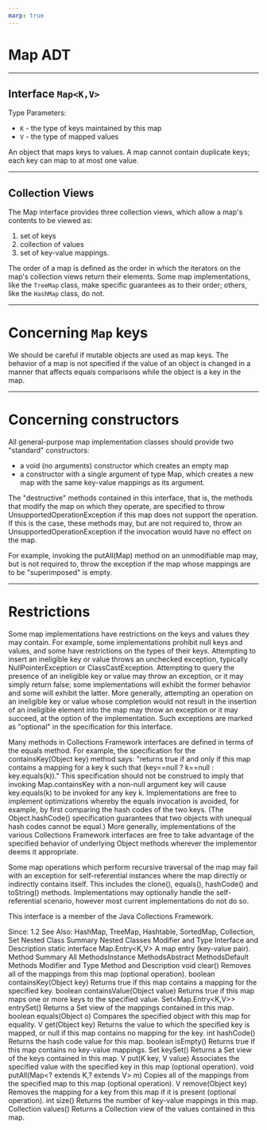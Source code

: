 ```yaml
---
marp: true
---
```


# Map ADT

---

## Interface `Map<K,V>`

Type Parameters:
- `K` - the type of keys maintained by this map
- `V` - the type of mapped values

An object that maps keys to values. A map cannot contain duplicate keys; each key can map to at most one value.

---

## Collection Views

The Map interface provides three collection views, which allow a map's contents to be viewed as:

1. set of keys
2. collection of values
3. set of key-value mappings.

The order of a map is defined as the order in which the iterators on the map's collection views return their elements. Some map implementations, like the `TreeMap` class, make specific guarantees as to their order; others, like the `HashMap` class, do not.

---

# Concerning `Map` keys


We should be careful if mutable objects are used as map keys. The behavior of a map is not specified if the value of an object is changed in a manner that affects equals comparisons while the object is a key in the map.

---

# Concerning constructors

All general-purpose map implementation classes should provide two "standard" constructors:
- a void (no arguments) constructor which creates an empty map
- a constructor with a single argument of type Map, which creates a new map with the same key-value mappings as its argument.

The "destructive" methods contained in this interface, that is, the methods that modify the map on which they operate, are specified to throw UnsupportedOperationException if this map does not support the operation. If this is the case, these methods may, but are not required to, throw an UnsupportedOperationException if the invocation would have no effect on the map.

For example, invoking the putAll(Map) method on an unmodifiable map may, but is not required to, throw the exception if the map whose mappings are to be "superimposed" is empty.

---

# Restrictions


Some map implementations have restrictions on the keys and values they may contain. For example, some implementations prohibit null keys and values, and some have restrictions on the types of their keys. Attempting to insert an ineligible key or value throws an unchecked exception, typically NullPointerException or ClassCastException. Attempting to query the presence of an ineligible key or value may throw an exception, or it may simply return false; some implementations will exhibit the former behavior and some will exhibit the latter. More generally, attempting an operation on an ineligible key or value whose completion would not result in the insertion of an ineligible element into the map may throw an exception or it may succeed, at the option of the implementation. Such exceptions are marked as "optional" in the specification for this interface.

Many methods in Collections Framework interfaces are defined in terms of the equals method. For example, the specification for the containsKey(Object key) method says: "returns true if and only if this map contains a mapping for a key k such that (key==null ? k==null : key.equals(k))." This specification should not be construed to imply that invoking Map.containsKey with a non-null argument key will cause key.equals(k) to be invoked for any key k. Implementations are free to implement optimizations whereby the equals invocation is avoided, for example, by first comparing the hash codes of the two keys. (The Object.hashCode() specification guarantees that two objects with unequal hash codes cannot be equal.) More generally, implementations of the various Collections Framework interfaces are free to take advantage of the specified behavior of underlying Object methods wherever the implementor deems it appropriate.

Some map operations which perform recursive traversal of the map may fail with an exception for self-referential instances where the map directly or indirectly contains itself. This includes the clone(), equals(), hashCode() and toString() methods. Implementations may optionally handle the self-referential scenario, however most current implementations do not do so.

This interface is a member of the Java Collections Framework.

Since:
1.2
See Also:
HashMap, TreeMap, Hashtable, SortedMap, Collection, Set
Nested Class Summary
Nested Classes
Modifier and Type	Interface and Description
static interface 	Map.Entry<K,V>
A map entry (key-value pair).
Method Summary
All MethodsInstance MethodsAbstract MethodsDefault Methods
Modifier and Type	Method and Description
void	clear()
Removes all of the mappings from this map (optional operation).
boolean	containsKey(Object key)
Returns true if this map contains a mapping for the specified key.
boolean	containsValue(Object value)
Returns true if this map maps one or more keys to the specified value.
Set<Map.Entry<K,V>>	entrySet()
Returns a Set view of the mappings contained in this map.
boolean	equals(Object o)
Compares the specified object with this map for equality.
V	get(Object key)
Returns the value to which the specified key is mapped, or null if this map contains no mapping for the key.
int	hashCode()
Returns the hash code value for this map.
boolean	isEmpty()
Returns true if this map contains no key-value mappings.
Set<K>	keySet()
Returns a Set view of the keys contained in this map.
V	put(K key, V value)
Associates the specified value with the specified key in this map (optional operation).
void	putAll(Map<? extends K,? extends V> m)
Copies all of the mappings from the specified map to this map (optional operation).
V	remove(Object key)
Removes the mapping for a key from this map if it is present (optional operation).
int	size()
Returns the number of key-value mappings in this map.
Collection<V>	values()
Returns a Collection view of the values contained in this map.
